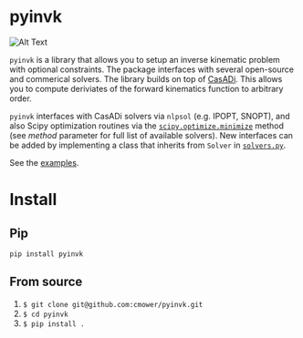 # pyinvk

![Alt Text](https://raw.githubusercontent.com/cmower/pyinvk/master/fig8.gif)

`pyinvk` is a library that allows you to setup an inverse kinematic problem with optional constraints.
The package interfaces with several open-source and commerical solvers. The library builds on top of [CasADi](https://web.casadi.org/).
This allows you to compute deriviates of the forward kinematics function to arbitrary order.

`pyinvk` interfaces with CasADi solvers via `nlpsol` (e.g. IPOPT, SNOPT), and also Scipy optimization routines via the [`scipy.optimize.minimize`](https://docs.scipy.org/doc/scipy/reference/generated/scipy.optimize.minimize.html) method (see *method* parameter for full list of available solvers).
New interfaces can be added by implementing a class that inherits from `Solver` in [`solvers.py`](https://github.com/cmower/pyinvk/blob/master/pyinvk/solver.py).

See the [examples](https://github.com/cmower/pyinvk/tree/master/example).

# Install

## Pip

```
pip install pyinvk
```

## From source

1. `$ git clone git@github.com:cmower/pyinvk.git`
2. `$ cd pyinvk`
3. `$ pip install .`

